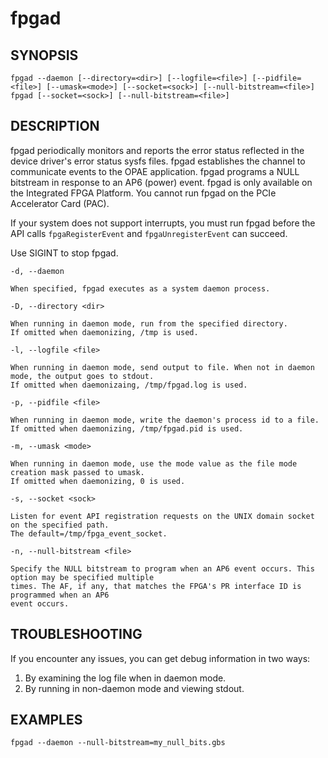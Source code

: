 # fpgad #

## SYNOPSIS ##
`fpgad --daemon [--directory=<dir>] [--logfile=<file>] [--pidfile=<file>] [--umask=<mode>] [--socket=<sock>] [--null-bitstream=<file>]`
`fpgad [--socket=<sock>] [--null-bitstream=<file>]`

## DESCRIPTION ##
fpgad periodically monitors and reports the error status reflected in the device driver's error status sysfs files.
fpgad establishes the channel to communicate events to the OPAE application. fpgad programs a NULL bitstream
in response to an AP6 (power) event. fpgad is only available on the Integrated FPGA Platform. You cannot run
fpgad on the PCIe Accelerator Card (PAC).

If your system does not support interrupts, you must run fpgad before the API calls `fpgaRegisterEvent` and `fpgaUnregisterEvent` can succeed.

Use SIGINT to stop fpgad.

`-d, --daemon`

    When specified, fpgad executes as a system daemon process.

`-D, --directory <dir>`

    When running in daemon mode, run from the specified directory.
    If omitted when daemonizing, /tmp is used.

`-l, --logfile <file>`

    When running in daemon mode, send output to file. When not in daemon mode, the output goes to stdout.
    If omitted when daemonizaing, /tmp/fpgad.log is used.

`-p, --pidfile <file>`

    When running in daemon mode, write the daemon's process id to a file.
    If omitted when daemonizing, /tmp/fpgad.pid is used.

`-m, --umask <mode>`

    When running in daemon mode, use the mode value as the file mode creation mask passed to umask.
    If omitted when daemonizing, 0 is used.

`-s, --socket <sock>`

    Listen for event API registration requests on the UNIX domain socket on the specified path. 
    The default=/tmp/fpga_event_socket. 

`-n, --null-bitstream <file>`

    Specify the NULL bitstream to program when an AP6 event occurs. This option may be specified multiple
    times. The AF, if any, that matches the FPGA's PR interface ID is programmed when an AP6
    event occurs.

## TROUBLESHOOTING ##

If you encounter any issues, you can get debug information in two ways:

1. By examining the log file when in daemon mode.
2. By running in non-daemon mode and viewing stdout.

## EXAMPLES ##

`fpgad --daemon --null-bitstream=my_null_bits.gbs`

